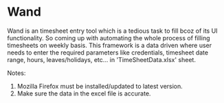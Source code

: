# Wand
Wand is an timesheet entry tool which is a tedious task to fill bcoz of its UI functionality.
So coming up with automating the whole process of filling timesheets on weekly basis.
This framework is a data driven where user needs to enter the required parameters like credentials, timesheet date range, hours, leaves/holidays, etc... in 'TimeSheetData.xlsx' sheet.

Notes:
1. Mozilla Firefox must be installed/updated to latest version.
2. Make sure the data in the excel file is accurate.
